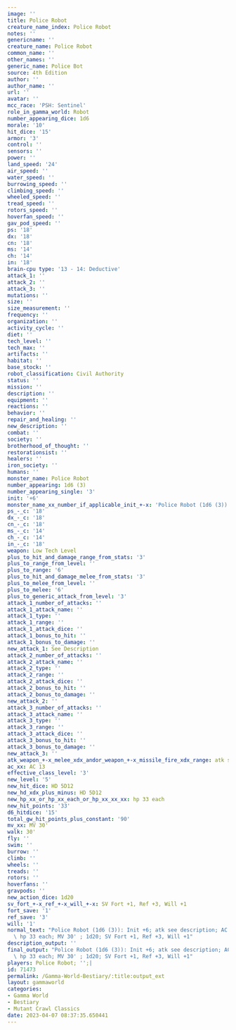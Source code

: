 ```yaml
---
image: ''
title: Police Robot
creature_name_index: Police Robot
notes: ''
genericname: ''
creature_name: Police Robot
common_name: ''
other_names: ''
generic_name: Police Bot
source: 4th Edition
author: ''
author_name: ''
url: ''
avatar: ''
mcc_race: 'PSH: Sentinel'
role_in_gamma_world: Robot
number_appearing_dice: 1d6
morale: '10'
hit_dice: '15'
armor: '3'
control: ''
sensors: ''
power: ''
land_speed: '24'
air_speed: ''
water_speed: ''
burrowing_speed: ''
climbing_speed: ''
wheeled_speed: ''
tread_speed: ''
rotors_speed: ''
hoverfan_speed: ''
gav_pod_speed: ''
ps: '18'
dx: '18'
cn: '18'
ms: '14'
ch: '14'
in: '18'
brain-cpu type: '13 - 14: Deductive'
attack_1: ''
attack_2: ''
attack_3: ''
mutations: ''
size: ''
size_measurement: ''
frequency: ''
organization: ''
activity_cycle: ''
diet: ''
tech_level: ''
tech_max: ''
artifacts: ''
habitat: ''
base_stock: ''
robot_classification: Civil Authority
status: ''
mission: ''
description: ''
equipment: ''
reactions: ''
behavior: ''
repair_and_healing: ''
new_description: ''
combat: ''
society: ''
brotherhood_of_thought: ''
restorationsist: ''
healers: ''
iron_society: ''
humans: ''
monster_name: Police Robot
number_appearing: 1d6 (3)
number_appearing_single: '3'
init: '+6'
monster_name_xx_number_if_applicable_init_+-x: 'Police Robot (1d6 (3)): Init +6'
ps_-_c: '18'
dx_-_c: '18'
cn_-_c: '18'
ms_-_c: '14'
ch_-_c: '14'
in_-_c: '18'
weapon: Low Tech Level
plus_to_hit_and_damage_range_from_stats: '3'
plus_to_range_from_level: ''
plus_to_range: '6'
plus_to_hit_and_damage_melee_from_stats: '3'
plus_to_melee_from_level: ''
plus_to_melee: '6'
plus_to_generic_attack_from_level: '3'
attack_1_number_of_attacks: ''
attack_1_attack_name: ''
attack_1_type: ''
attack_1_range: ''
attack_1_attack_dice: ''
attack_1_bonus_to_hit: ''
attack_1_bonus_to_damage: ''
new_attack_1: See Description
attack_2_number_of_attacks: ''
attack_2_attack_name: ''
attack_2_type: ''
attack_2_range: ''
attack_2_attack_dice: ''
attack_2_bonus_to_hit: ''
attack_2_bonus_to_damage: ''
new_attack_2: ''
attack_3_number_of_attacks: ''
attack_3_attack_name: ''
attack_3_type: ''
attack_3_range: ''
attack_3_attack_dice: ''
attack_3_bonus_to_hit: ''
attack_3_bonus_to_damage: ''
new_attack_3: ''
atk_weapon_+-x_melee_xdx_andor_weapon_+-x_missile_fire_xdx_range: atk see description
ac_xx: AC 13
effective_class_level: '3'
new_level: '5'
new_hit_dice: HD 5D12
new_hd_xdx_plus_minus: HD 5D12
new_hp_xx_or_hp_xx_each_or_hp_xx_xx_xx: hp 33 each
new_hit_points: '33'
d6_hitdice: '15'
total_gw_hit_points_plus_constant: '90'
mv_xx: MV 30'
walk: 30'
fly: ''
swim: ''
burrow: ''
climb: ''
wheels: ''
treads: ''
rotors: ''
hoverfans: ''
gravpods: ''
new_action_dice: 1d20
sv_fort_+-x_ref_+-x_will_+-x: SV Fort +1, Ref +3, Will +1
fort_save: '1'
ref_save: '3'
will: '1'
normal_text: "Police Robot (1d6 (3)): Init +6; atk see description; AC 13; HD 5D12\
  \ hp 33 each; MV 30' ; 1d20; SV Fort +1, Ref +3, Will +1"
description_output: ''
final_output: "Police Robot (1d6 (3)): Init +6; atk see description; AC 13; HD 5D12\
  \ hp 33 each; MV 30' ; 1d20; SV Fort +1, Ref +3, Will +1"
players: Police Robot; '';|
id: 71473
permalink: /Gamma-World-Bestiary/:title:output_ext
layout: gammaworld
categories:
- Gamma World
- Bestiary
- Mutant Crawl Classics
date: 2023-04-07 08:37:35.650441
---
```

